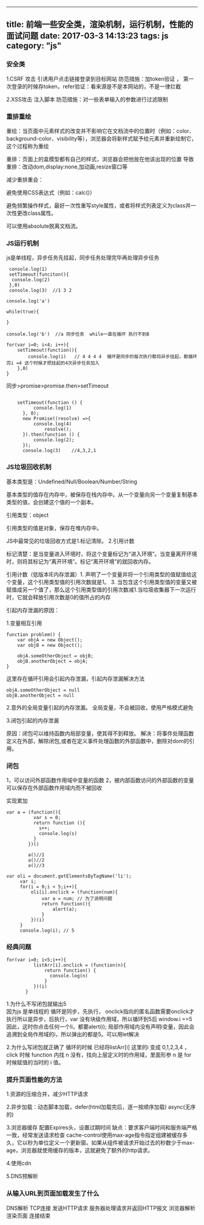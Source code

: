 
---
title: 前端一些安全类，渲染机制，运行机制，性能的面试问题
date: 2017-03-3 14:13:23
tags: js
category: "js" 
---

### **安全类**
1.CSRF 攻击
引诱用户点击链接登录到目标网站
防范措施：加token验证 ，  第一次登录的时候存token，refer验证：看来源是不是本网站的，不是一律拦截

2.XSS攻击
注入脚本
防范措施：对一些表单输入的参数进行过滤限制


### **重排重绘**
重绘：当页面中元素样式的改变并不影响它在文档流中的位置时（例如：color、background-color、visibility等），浏览器会将新样式赋予给元素并重新绘制它，这个过程称为重绘

重排：页面上的盒模型都有自己的样式，浏览器会把他放在他该出现的位置
导致重排：改动dom,display:none,加动画,resize窗口等

减少重排重会：

避免使用CSS表达式（例如：calc()）

避免频繁操作样式，最好一次性重写style属性，或者将样式列表定义为class并一次性更改class属性。

可以使用absolute脱离文档流。



### **JS运行机制**
js是单线程，异步任务先挂起，同步任务处理完毕再处理异步任务
```
 console.log(1)
 setTimeout(funciton(){
  console.log(2)
 },0)
 console.log(3)  //1 3 2

```

```
console.log('a')

while(true){
    
}

console.log('b')  //a 同步任务  while一直在循环 执行不到B
```


```
for(var i=0; i<4; i++){
    setTimeout(function(){
        console.log(i)   // 4 4 4 4  循环是同步的每次执行都将异步挂起，都循环完i =4 这个时候才把挂起的4次异步任务加入
    },0)
}

```

同步>promise>promise.then>setTimeout

```

    setTimeout(function () {
          console.log(1)
      }, 0);
      new Promise((resolve) =>{
          console.log(4)
              resolve();
      }).then(function () {
          console.log(2);
      });
      console.log(3)    //4,3,2,1

```


### **JS垃圾回收机制**

基本类型是：Undefined/Null/Boolean/Number/String

基本类型的值存在内存中，被保存在栈内存中。从一个变量向另一个变量复制基本类型的值，会创建这个值的一个副本。

引用类型：object

引用类型的值是对象，保存在堆内存中。

JS中最常见的垃圾回收方式是1.标记清除。 2.引用计数

标记清楚：是当变量进入环境时，将这个变量标记为“进入环境”。当变量离开环境时，则将其标记为“离开环境”。标记“离开环境”的就回收内存。

引用计数（低版本IE内存泄漏）1.    声明了一个变量并将一个引用类型的值赋值给这个变量，这个引用类型值的引用次数就是1。
3.    当包含这个引用类型值的变量又被赋值成另一个值了，那么这个引用类型值的引用次数减1.当垃圾收集器下一次运行时，它就会释放引用次数是0的值所占的内存

引起内存泄漏的原因：

1.变量相互引用
```
function problem() {
    var objA = new Object();
    var objB = new Object();

    objA.someOtherObject = objB;
    objB.anotherObject = objA;
}
```
这里存在循环引用会引起内存泄漏，引起内存泄漏解决方法

```
objA.someOtherObject = null
objB.anotherObject = null
```
2.意外的全局变量引起的内存泄漏。
全局变量，不会被回收，使用严格模式避免

3.闭包引起的内存泄漏

原因：闭包可以维持函数内局部变量，使其得不到释放。
解决：将事件处理函数定义在外部，解除闭包,或者在定义事件处理函数的外部函数中，删除对dom的引用。

### **闭包**
1，可以访问外部函数作用域中变量的函数
2，被内部函数访问的外部函数的变量可以保存在外部函数作用域内而不被回收

实现累加
```
var a = (function(){
          var s = 0; 
          return function (){
            s++;
            console.log(s)
          }
        })()

        a()//1
        a()//2
        a()//3
```
```
var oli = document.getElementsByTagName('li');
     var i;
     for(i = 0;i < 5;i++){
         oli[i].onclick = (function(num){
             var a = num; // 为了说明问题
             return function(){
                 alert(a);
             }
         })(i)
     }
     console.log(i); // 5
```


### **经典问题**
```
for(var i=0; i<5;i++){
          listArr[i].onclick = (function(n){
              return function() {
                console.log(n)
              }
          })(i)
       }

```

1.为什么不写闭包就输出5  
因为js 是单线程的 循环是同步，先执行， onclick指向的匿名函数需要onclick才执行所以是异步，后执行，var 没有块级作用域，所以循环到5后 window.i ==5  因此，这时你点击任何一个li，都要alert(i); 局部作用域内没有声明i变量，因此会追溯到全局作用域的i，所以弹出的都是5。可以用let解决

2.为什么写闭包就正确了
循环的时候 已经将listArr[i] 这里的i 变成 0,1,2,3,4 ，click 时候 function 内找 n 没有，找向上层定义时的作用域，里面形参 n 是 for 时候赋值的当时的 i 值。


### **提升页面性能的方法**

1.资源的压缩合并，减少HTTP请求

2.异步加载：动态脚本加载，defer(html加载完后，逐一按顺序加载) async(无序的)

3.浏览器缓存 配置Expires头，设置过期时间 缺点：要求客户端时间和服务端严格一致，经常发送请求检查
cache-control使用max-age指令指定组建被缓存多久，它以秒为单位定义一个更新窗。如果从组件被请求开始过去的秒数少于max-age，浏览器就使用缓存的版本，这就避免了额外的http请求。

4.使用cdn

5.DNS预解析

### **从输入URL到页面加载发生了什么**

DNS解析
TCP连接
发送HTTP请求
服务器处理请求并返回HTTP报文
浏览器解析渲染页面
连接结束

